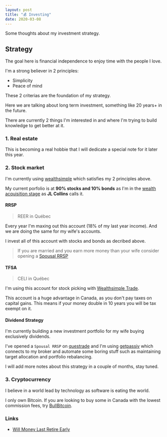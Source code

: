 ```yaml
---
layout: post
title: "💰 Investing"
date: 2020-03-08
---
```


Some thoughts about my investment strategy.

## Strategy

The goal here is financial independence to enjoy time with the people I love.

I'm a strong believer in 2 principles:

- Simplicity
- Peace of mind

These 2 criterias are the foundation of my strategy.

Here we are talking about long term investment, something like 20 years+ in the future.

There are currently 2 things I'm interested in and where I'm trying to build knowledge to get better at it.

### 1. Real estate

This is becoming a real hobbie that I will dedicate a special note for it later this year.

### 2. Stock market

I'm currently using [wealthsimple](https://wealthsimple.com/invite/9CHAFQ) which satisfies my 2 principles above.

My current porfolio is at **90% stocks and 10% bonds** as I'm in the [wealth acquisition stage](https://jlcollinsnh.com/2014/06/10/stocks-part-xxiii-selecting-your-asset-allocation/) as **JL Collins** calls it.

#### RRSP

> REER in Québec

Every year I'm maxing out this account (18% of my last year income). And we are doing the same for my wife's accounts.

I invest all of this account with stocks and bonds as decribed above.

> If you are married and you earn more money than your wife consider opening a [Spousal RRSP](https://www.wealthsimple.com/en-ca/learn/spousal-rrsp)

#### TFSA

> CELI in Québec

I'm using this account for stock picking with [Wealthsimple Trade](https://www.wealthsimple.com/en-ca/product/trade/).

This account is a huge advantage in Canada, as you don't pay taxes on capital gains. This means if your money double in 10 years you will be tax exempt on it.

#### Dividend Strategy

I'm currently building a new investment portfolio for my wife buying exclusively dividends.

I've opened a `Spousal RRSP` on [questrade](https://www.questrade.com/home) and I'm using [getpassiv](https://getpassiv.com/) which connects to my broker and automate some boring stuff such as maintaining target allocation and portfolio rebalancing.

I will add more notes about this strategy in a couple of months, stay tuned.

### 3. Cryptocurrency

I believe in a world lead by technology as software is eating the world.

I only own Bitcoin. If you are looking to buy some in Canada with the lowest commission fees, try [BullBitcoin](https://bullbitcoin.com/).

### Links

- [Will Money Last Retire Early](https://engaging-data.com/will-money-last-retire-early/)
